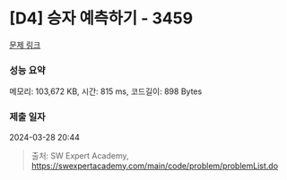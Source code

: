 # [D4] 승자 예측하기 - 3459 

[문제 링크](https://swexpertacademy.com/main/code/problem/problemDetail.do?contestProbId=AWFPoj1qANoDFAV0) 

### 성능 요약

메모리: 103,672 KB, 시간: 815 ms, 코드길이: 898 Bytes

### 제출 일자

2024-03-28 20:44



> 출처: SW Expert Academy, https://swexpertacademy.com/main/code/problem/problemList.do